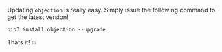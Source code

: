 Updating `objection` is really easy. Simply issue the following command to get the latest version!

```
pip3 install objection --upgrade
```

Thats it! 💥